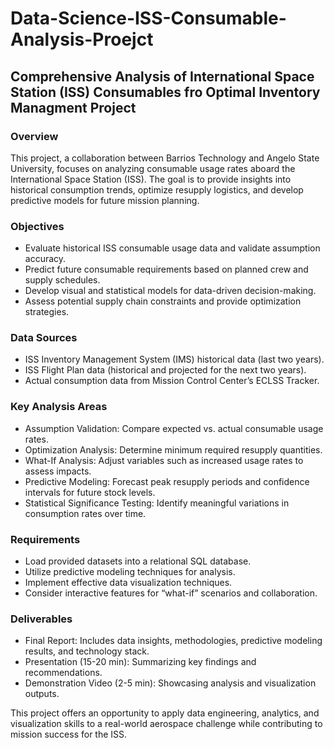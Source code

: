 # Data-Science-ISS-Consumable-Analysis-Proejct
## Comprehensive Analysis of International Space Station (ISS) Consumables fro Optimal Inventory Managment Project

### Overview
This project, a collaboration between Barrios Technology and Angelo State University, focuses on analyzing consumable usage rates aboard the International Space Station (ISS). The goal is to provide insights into historical consumption trends, optimize resupply logistics, and develop predictive models for future mission planning.

### Objectives
- Evaluate historical ISS consumable usage data and validate assumption accuracy.
- Predict future consumable requirements based on planned crew and supply schedules.
- Develop visual and statistical models for data-driven decision-making.
- Assess potential supply chain constraints and provide optimization strategies.

### Data Sources
- ISS Inventory Management System (IMS) historical data (last two years).
- ISS Flight Plan data (historical and projected for the next two years).
- Actual consumption data from Mission Control Center’s ECLSS Tracker.

### Key Analysis Areas
- Assumption Validation: Compare expected vs. actual consumable usage rates.
- Optimization Analysis: Determine minimum required resupply quantities.
- What-If Analysis: Adjust variables such as increased usage rates to assess impacts.
- Predictive Modeling: Forecast peak resupply periods and confidence intervals for future stock levels.
- Statistical Significance Testing: Identify meaningful variations in consumption rates over time.

### Requirements
- Load provided datasets into a relational SQL database.
- Utilize predictive modeling techniques for analysis.
- Implement effective data visualization techniques.
- Consider interactive features for “what-if” scenarios and collaboration.

### Deliverables
- Final Report: Includes data insights, methodologies, predictive modeling results, and technology stack.
- Presentation (15-20 min): Summarizing key findings and recommendations.
- Demonstration Video (2-5 min): Showcasing analysis and visualization outputs.

This project offers an opportunity to apply data engineering, analytics, and visualization skills to a real-world aerospace challenge while contributing to mission success for the ISS.
